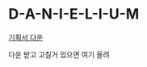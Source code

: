 # D-A-N-I-E-L-I-U-M

[기획서 다운](https://drive.google.com/open?id=166MSqQqk4SX9j6uQwmg_EdqZ3t9uO85Z/)

다운 받고 고칠거 있으면 여기 올려
